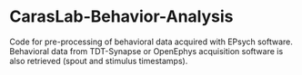 # CarasLab-Behavior-Analysis

Code for pre-processing of behavioral data acquired with EPsych software. Behavioral data from TDT-Synapse or OpenEphys acquisition software is also retrieved (spout and stimulus timestamps).

